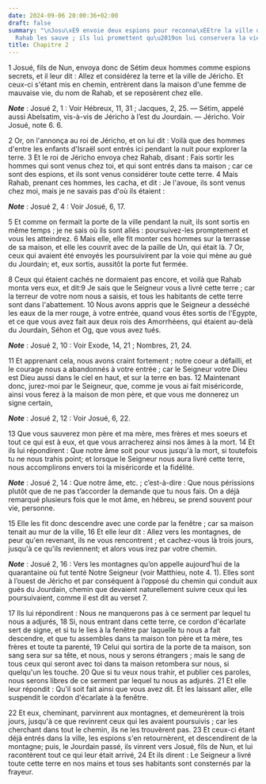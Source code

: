 ```yaml
---
date: 2024-09-06 20:00:36+02:00
draft: false
summary: "\nJosu\xE9 envoie deux espions pour reconna\xEEtre la ville de J\xE9richo.\n\
  Rahab les sauve ; ils lui promettent qu\u2019on lui conservera la vie.\n"
title: Chapitre 2
---
```





1 Josué, fils de Nun, envoya donc de Sétim deux hommes comme espions secrets, et il leur dit : Allez et considérez la terre et la ville de Jéricho. Et ceux-ci s'étant mis en chemin, entrèrent dans la maison d'une femme de mauvaise vie, du nom de Rahab, et se reposèrent chez elle.

***Note*** :  Josué 2, 1 : Voir Hébreux, 11, 31 ; Jacques, 2, 25. ― Sétim, appelé aussi Abelsatim, vis-à-vis de Jéricho à l’est du Jourdain. ― Jéricho. Voir Josué, note 6. 6.

2 Or, on l'annonça au roi de Jéricho, et on lui dit : Voilà que des hommes d'entre les enfants d'Israël sont entrés ici pendant la nuit pour explorer la terre. 3 Et le roi de Jéricho envoya chez Rahab, disant : Fais sortir les hommes qui sont venus chez toi, et qui sont entrés dans ta maison ; car ce sont des espions, et ils sont venus considérer toute cette terre. 4 Mais Rahab, prenant ces hommes, les cacha, et dit : Je l'avoue, ils sont venus chez moi, mais je ne savais pas d'où ils étaient :

***Note*** :  Josué 2, 4 : Voir Josué, 6, 17.

5 Et comme on fermait la porte de la ville pendant la nuit, ils sont sortis en même temps ; je ne sais où ils sont allés : poursuivez-les promptement et vous les atteindrez. 6 Mais elle, elle fit monter ces hommes sur la terrasse de sa maison, et elle les couvrit avec de la paille de Un, qui était là. 7 Or, ceux qui avaient été envoyés les poursuivirent par la voie qui mène au gué du Jourdain; et, eux sortis, aussitôt la porte fut fermée.


8 Ceux qui étaient cachés ne dormaient pas encore, et voilà que Rahab monta vers eux, et dit:9 Je sais que le Seigneur vous a livré cette terre ; car la terreur de votre nom nous a saisis, et tous les habitants de cette terre sont dans l'abattement. 10 Nous avons appris que le Seigneur a desséché les eaux de la mer rouge, à votre entrée, quand vous êtes sortis de l'Egypte, et ce que vous avez fait aux deux rois des Amorrhéens, qui étaient au-delà du Jourdain, Séhon et Og, que vous avez tués.

***Note*** :  Josué 2, 10 : Voir Exode, 14, 21 ; Nombres, 21, 24.

11 Et apprenant cela, nous avons craint fortement ; notre coeur a défailli, et le courage nous a abandonnés à votre entrée ; car le Seigneur votre Dieu est Dieu aussi dans le ciel en haut, et sur la terre en bas. 12 Maintenant donc, jurez-moi par le Seigneur, que, comme je vous ai fait miséricorde, ainsi vous ferez à la maison de mon père, et que vous me donnerez un signe certain,

***Note*** :  Josué 2, 12 : Voir Josué, 6, 22.

13 Que vous sauverez mon père et ma mère, mes frères et mes soeurs et tout ce qui est à eux, et que vous arracherez ainsi nos âmes à la mort. 14 Et ils lui répondirent : Que notre âme soit pour vous jusqu'à la mort, si toutefois tu ne nous trahis point; et lorsque le Seigneur nous aura livré cette terre, nous accomplirons envers toi la miséricorde et la fidélité.

***Note*** :  Josué 2, 14 : Que notre âme, etc. ; c’est-à-dire : Que nous périssions plutôt que de ne pas t’accorder la demande que tu nous fais. On a déjà remarqué plusieurs fois que le mot âme, en hébreu, se prend souvent pour vie, personne.


15 Elle les fit donc descendre avec une corde par la fenêtre ; car sa maison tenait au mur de la ville, 16 Et elle leur dit : Allez vers les montagnes, de peur qu'en revenant, ils ne vous rencontrent ; et cachez-vous là trois jours, jusqu'à ce qu'ils reviennent; et alors vous irez par votre chemin.

***Note*** :  Josué 2, 16 : Vers les montagnes qu’on appelle aujourd’hui de la quarantaine où fut tenté Notre Seigneur (voir Matthieu, note 4. 1). Elles sont à l’ouest de Jéricho et par conséquent à l’opposé du chemin qui conduit aux gués du Jourdain, chemin que devaient naturellement suivre ceux qui les poursuivaient, comme il est dit au verset 7.


17 Ils lui répondirent : Nous ne manquerons pas à ce serment par lequel tu nous a adjurés, 18 Si, nous entrant dans cette terre, ce cordon d'écarlate sert de signe, et si tu le lies à la fenêtre par laquelle tu nous a fait descendre, et que tu assembles dans ta maison ton père et ta mère, tes frères et toute ta parenté, 19 Celui qui sortira de la porte de ta maison, son sang sera sur sa tête, et nous, nous y serons étrangers ; mais le sang de tous ceux qui seront avec toi dans ta maison retombera sur nous, si quelqu'un les touche. 20 Que si tu veux nous trahir, et publier ces paroles, nous serons libres de ce serment par lequel tu nous as adjurés. 21 Et elle leur répondit : Qu'il soit fait ainsi que vous avez dit. Et les laissant aller, elle suspendit le cordon d'écarlate à la fenêtre.


22 Et eux, cheminant, parvinrent aux montagnes, et demeurèrent là trois jours, jusqu'à ce que revinrent ceux qui les avaient poursuivis ; car les cherchant dans tout le chemin, ils ne les trouvèrent pas. 23 Et ceux-ci étant déjà entrés dans la ville, les espions s'en retournèrent, et descendirent de la montagne; puis, le Jourdain passé, ils vinrent vers Josué, fils de Nun, et lui racontèrent tout ce qui leur était arrivé, 24 Et ils dirent : Le Seigneur a livré toute cette terre en nos mains et tous ses habitants sont consternés par la frayeur.

